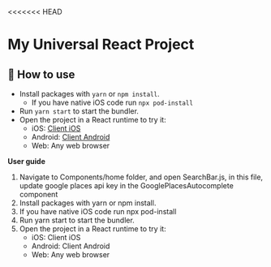 <<<<<<< HEAD
# My Universal React Project


## 🚀 How to use

- Install packages with `yarn` or `npm install`.
  - If you have native iOS code run `npx pod-install`
- Run `yarn start` to start the bundler.
- Open the project in a React runtime to try it:
  - iOS: [Client iOS](https://itunes.apple.com/app/apple-store/id982107779)
  - Android: [Client Android](https://play.google.com/store/apps/details?id=host.exp.exponent&referrer=blankexample)
  - Web: Any web browser

**User guide**
1. Navigate to Components/home folder, and open SearchBar.js, in this file, update google places api key in the GooglePlacesAutocomplete component
2. Install packages with yarn or npm install.
3. If you have native iOS code run npx pod-install
4. Run yarn start to start the bundler.
5. Open the project in a React runtime to try it:
   - iOS: Client iOS
   - Android: Client Android
   - Web: Any web browser

